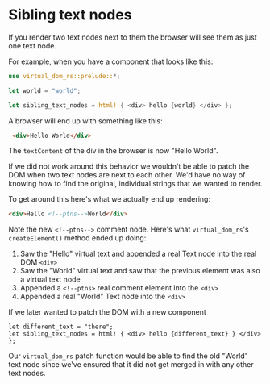 # Sibling text nodes

If you render two text nodes next to them the browser will see them as just
one text node.

For example, when you have a component that looks like this:

```rust
use virtual_dom_rs::prelude::*;

let world = "world";

let sibling_text_nodes = html! { <div> hello {world} </div> };
```

A browser will end up with something like this:

```html
 <div>Hello World</div>
```

The `textContent` of the div in the browser is now "Hello World".

If we did not work around this behavior we wouldn't be able  to patch the DOM when two text nodes are next to each other.
We'd have no way of knowing how to find the original, individual strings that we wanted to render.

To get around this here's what we actually end up rendering:

```html
<div>Hello <!--ptns-->World</div>
```

Note the new `<!--ptns-->` comment node. Here's what `virtual_dom_rs`'s `createElement()` method ended up doing:

1. Saw the "Hello" virtual text and appended a real Text node into the real DOM `<div>`
2. Saw the "World" virtual text and saw that the previous element was also a virtual text node
3. Appended a `<!--ptns>` real comment element into the `<div>`
4. Appended a real "World" Text node into the `<div>`

If we later wanted to patch the DOM with a new component

```
let different_text = "there";
let sibling_text_nodes = html! { <div> hello {different_text} } </div> };
```

Our `virtual_dom_rs` patch function would be able to find the old "World" text node since we've ensured that it
did not get merged in with any other text nodes.
